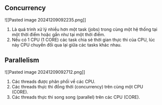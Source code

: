 ## Concurrency
![[Pasted image 20241209092235.png]]
1. Là quá trình xử lý nhiều hơn một task (jobs) trong cùng một hệ thống tại một thời điểm hoặc gần như tại một thời điểm.
2. Nếu có 1 CPU (1 CORE) các task chia sẻ thời gian thực thi của CPU, lúc này CPU chuyển đổi qua lại giữa các tasks khác nhau.
## Parallelism

![[Pasted image 20241209092712.png]]
1. Các threads được phân phối về các CPU.
2. Các threads thực thi đồng thời (concurrency) trên cùng một CPU (CORE).
3. Các threads thực thi song song (parallel) trên các CPU (CORE).